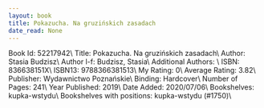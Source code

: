 ```yaml
---
layout: book
title: Pokazucha. Na gruzińskich zasadach
date_read: None
---
```


Book Id: 52217942\ 
Title: Pokazucha. Na gruzińskich zasadach\ 
Author: Stasia Budzisz\ 
Author l-f: Budzisz, Stasia\ 
Additional Authors: \ 
ISBN: 836638151X\ 
ISBN13: 9788366381513\ 
My Rating: 0\ 
Average Rating: 3.82\ 
Publisher: Wydawnictwo Poznańskie\ 
Binding: Hardcover\ 
Number of Pages: 241\ 
Year Published: 2019\ 
Date Added: 2020/07/06\ 
Bookshelves: kupka-wstydu\ 
Bookshelves with positions: kupka-wstydu (#1750)\ 

